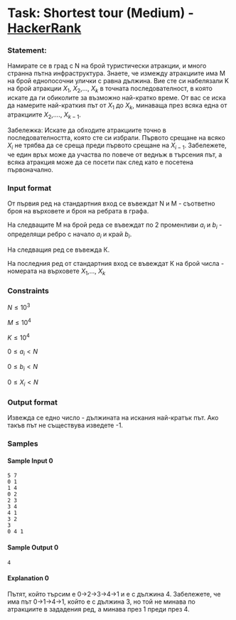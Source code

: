 # Task: Shortest tour (Medium) - [HackerRank](<https://www.hackerrank.com/contests/sda-2019-2020-exam-2e3nr4rr/challenges/shortest-tour>)


### Statement:
Намирате се в град с N на брой туристически атракции, и много странна пътна инфраструктура. Знаете, че измежду атракциите има M на брой еднопосочни улички с равна дължина. Вие сте си набелязали K на брой атракции $X_1$, $X_2$,..., $X_k$ в точната последователност, в която искате да ги обиколите за възможно най-кратко време. От вас се иска да намерите най-краткия път от $X_1$ до $X_k$, минаваща през всяка една от атракциите $X_2$,...., $X_{k-1}$.

Забележка: Искате да обходите атракциите точно в последователността, която сте си избрали. Първото срещане на всяко $X_i$ не трябва да се среща преди първото срещане на $X_{i-1}$. Забележете, че един връх може да участва по повече от веднъж в търсения път, а всяка атракция може да се посети пак след като е посетена първоначално.


### Input format

От първия ред на стандартния вход се въвеждат N и М - съответно броя на върховете и броя на ребрата в графа. 

На следващите М на брой реда се въвеждат по 2 променливи $a_i$ и $b_i$ - определящи ребро с начало $a_i$ и край $b_i$.

На следващия ред се въвежда К.

На последния ред от стандартния вход се въвеждат К на брой числа - номерата на върховете $X_1$,..., $X_k$


### Constraints

$N \le 10^3$

$M \le 10^4$

$K \le 10^4$

$0 \le a_i \lt N$

$0 \le b_i \lt N$

$0 \le X_i \lt N$


### Output format

Извежда се едно число - дължината на искания най-кратък път. Ако такъв път не съществува изведете -1.


### Samples


#### Sample Input 0
```
5 7
0 1
1 4
0 2
2 3
3 4
4 1
3 2
3 
0 4 1
```

#### Sample Output 0
```
4
```

#### Explanation 0
Пътят, който търсим е 0-&gt;2-&gt;3-&gt;4-&gt;1 и е с дължина 4. Забележете, че има път
0-&gt;1-&gt;4-&gt;1, който е с дължина 3, но той не минава по атракциите в зададения ред, а минава през 1 преди през 4.

